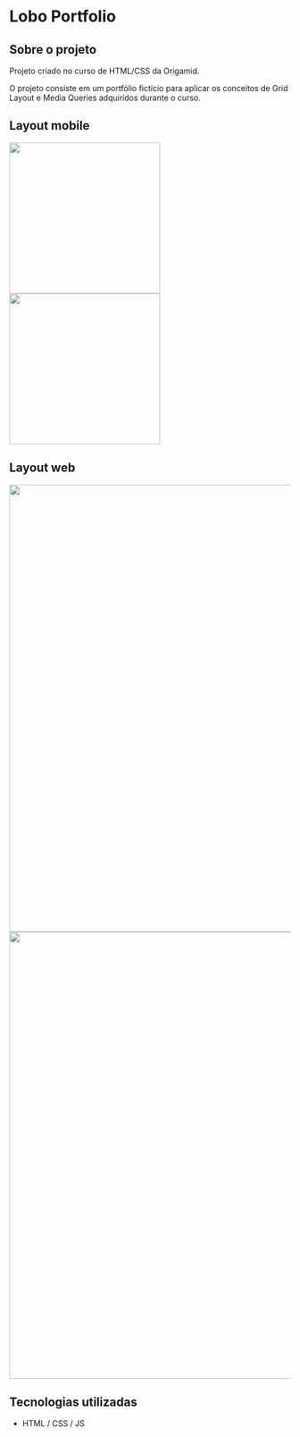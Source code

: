 # Lobo Portfolio 

## Sobre o projeto

Projeto criado no curso de HTML/CSS da Origamid.

O projeto consiste em um portfólio fictício para aplicar os conceitos de Grid Layout e Media Queries adquiridos durante o curso. 
## Layout mobile
<img src="https://github.com/brunocesar2/lobo-portfolio/assets/111947999/4a72210c-3d5d-4f1b-ade4-6dc4c7412231" width="270px">
<img src="https://github.com/brunocesar2/lobo-portfolio/assets/111947999/2598eb87-7c0b-4539-b560-2528f968ab39" width="270px">

## Layout web
<img src="https://github.com/brunocesar2/lobo-portfolio/assets/111947999/1be7af17-ee41-4434-8f6e-139156c26722" width="800px">
<img src="https://github.com/brunocesar2/lobo-portfolio/assets/111947999/2b7fdc72-d5e2-4768-a5ff-3732ed14a3e5" width="800px">

## Tecnologias utilizadas
- HTML / CSS / JS
